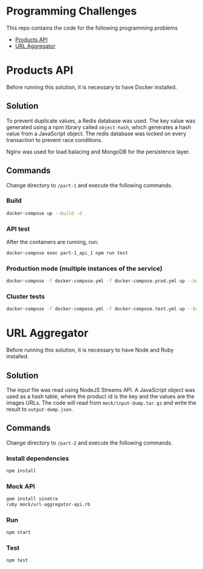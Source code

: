# Programming Challenges

This repo contains the code for the following programming problems
- [Products API](#products-api)
- [URL Aggregator](#url-aggregator)



# Products API <a name="products-api"></a>
Before running this solution, it is necessary to have Docker installed.

## Solution
To prevent duplicate values, a Redis database was used. The key value was generated using a npm library called `object-hash`, which generates a hash value from a JavaScript object. The redis database was locked on every transaction to prevent race conditions.

Nginx was used for load balacing and MongoDB for the persistence layer.

## Commands
Change directory to `/part-1` and execute the following commands.
### Build
```bash
docker-compose up --build -d
```
### API test
After the containers are running, run:
```bash
docker-compose exec part-1_api_1 npm run test
```
### Production mode (multiple instances of the service)
```bash
docker-compose -f docker-compose.yml -f docker-compose.prod.yml up --build -d --scale api=5
```
### Cluster tests
```bash
docker-compose -f docker-compose.yml -f docker-compose.test.yml up --build --scale api=5 --abort-on-container-exit --exit-code-from api-tests
```


# URL Aggregator <a name="url-aggregator"></a>
Before running this solution, it is necessary to have Node and Ruby installed.

## Solution
The input file was read using NodeJS Streams API. A JavaScript object was used as a hash table, where the product id is the key and the values are the images URLs.
The code will read from `mock/input-dump.tar.gz` and write the result to `output-dump.json`.

## Commands
Change directory to `/part-2` and execute the following commands.
### Install dependencies
```bash
npm install
```
### Mock API
```bash
gem install sinatra
ruby mock/url-aggregator-api.rb
```
### Run
```bash
npm start
```
### Test
```bash
npm test
```
